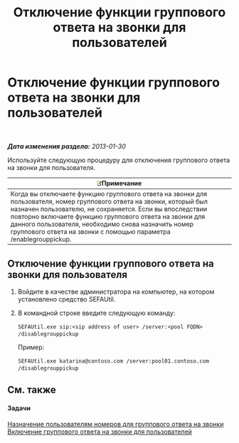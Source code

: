 ﻿---
title: Отключение функции группового ответа на звонки для пользователей
TOCTitle: Отключение функции группового ответа на звонки для пользователей
ms:assetid: 91b06f9e-2840-45a2-bbb3-6a29179b9a9f
ms:mtpsurl: https://technet.microsoft.com/ru-ru/library/JJ945638(v=OCS.15)
ms:contentKeyID: 52058285
ms.date: 05/19/2016
mtps_version: v=OCS.15
ms.translationtype: HT
---

# Отключение функции группового ответа на звонки для пользователей

 

_**Дата изменения раздела:** 2013-01-30_

Используйте следующую процедуру для отключения группового ответа на звонки для пользователя.

<table>
<thead>
<tr class="header">
<th><img src="images/Gg398412.note(OCS.15).gif" title="note" alt="note" />Примечание</th>
</tr>
</thead>
<tbody>
<tr class="odd">
<td>Когда вы отключаете функцию группового ответа на звонки для пользователя, номер группового ответа на звонки, который был назначен пользователю, не сохраняется. Если вы впоследствии повторно включаете функцию группового ответа на звонки для данного пользователя, необходимо снова назначить номер группового ответа на звонки с помощью параметра /enablegrouppickup.</td>
</tr>
</tbody>
</table>


## Отключение функции группового ответа на звонки для пользователя

1.  Войдите в качестве администратора на компьютер, на котором установлено средство SEFAUtil.

2.  В командной строке введите следующую команду:
    
        SEFAUtil.exe sip:<sip address of user> /server:<pool FQDN> /disablegrouppickup
    
    Пример:
    
        SEFAUtil.exe katarina@contoso.com /server:pool01.contoso.com /disablegrouppickup

## См. также

#### Задачи

[Назначение пользователям номеров для группового ответа на звонки](lync-server-2013-assign-group-call-pickup-numbers-to-users.md)  
[Включение группового ответа на звонки для пользователей](lync-server-2013-enable-group-call-pickup-for-users.md)

